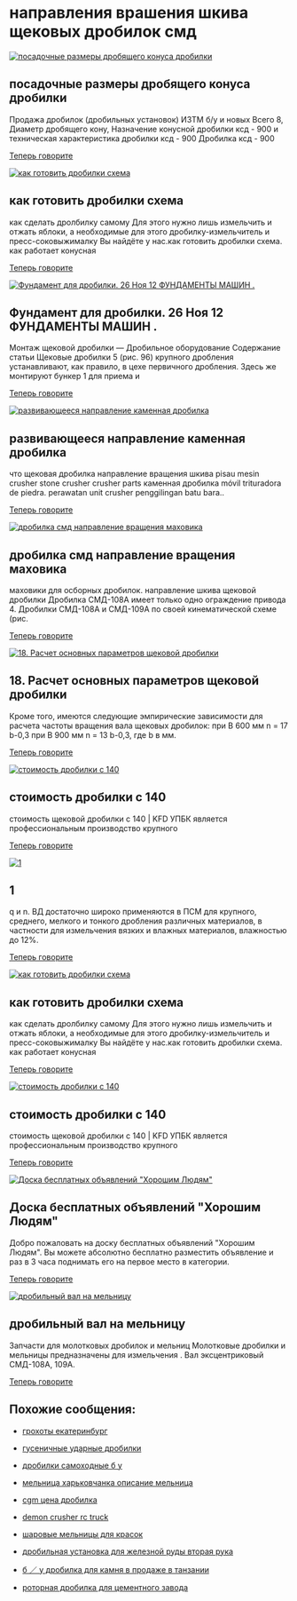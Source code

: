 # направления врашения шкива щековых дробилок смд
<a href="https://mnn.zoosnet.net/LR/Chatpre.aspx?id=MNN94995150&p=https://consultis.com.pl/" target="_blank">![посадочные размеры дробящего конуса дробилки](https://github.com/millmachine/images/raw/main/426.jpg)</a>
## посадочные размеры дробящего конуса дробилки
Продажа дробилок (дробильных установок) ИЗТМ б/у и новых Всего 8, Диаметр дробящего кону, Назначение конусной дробилки ксд - 900 и техническая характеристика дробилки ксд - 900 Дробилка ксд - 900 
<a href="https://mnn.zoosnet.net/LR/Chatpre.aspx?id=MNN94995150&p=https://consultis.com.pl/" target="_blank">Теперь говорите</a>
<a href="https://mnn.zoosnet.net/LR/Chatpre.aspx?id=MNN94995150&p=https://consultis.com.pl/" target="_blank">![как готовить дробилки схема](https://github.com/millmachine/images/raw/main/543.jpg)</a>
## как готовить дробилки схема
как сделать дролбилку самому Для этого нужно лишь измельчить и отжать яблоки, а необходимые для этого дробилку-измельчитель и пресс-соковыжималку Вы найдёте у нас.как готовить дробилки схема. как работает конусная 
<a href="https://mnn.zoosnet.net/LR/Chatpre.aspx?id=MNN94995150&p=https://consultis.com.pl/" target="_blank">Теперь говорите</a>
<a href="https://mnn.zoosnet.net/LR/Chatpre.aspx?id=MNN94995150&p=https://consultis.com.pl/" target="_blank">![Фундамент для дробилки. 26 Ноя 12 ФУНДАМЕНТЫ МАШИН .](https://github.com/millmachine/images/raw/main/1.jpg)</a>
## Фундамент для дробилки. 26 Ноя 12 ФУНДАМЕНТЫ МАШИН .
Монтаж щековой дробилки — Дробильное оборудование Содержание статьи Щековые дробилки 5 (рис. 96) крупного дробления устанавливают, как правило, в цехе первичного дробления. Здесь же монтируют бункер 1 для приема и 
<a href="https://mnn.zoosnet.net/LR/Chatpre.aspx?id=MNN94995150&p=https://consultis.com.pl/" target="_blank">Теперь говорите</a>
<a href="https://mnn.zoosnet.net/LR/Chatpre.aspx?id=MNN94995150&p=https://consultis.com.pl/" target="_blank">![развивающееся направление каменная дробилка](https://github.com/millmachine/images/raw/main/605.jpg)</a>
## развивающееся направление каменная дробилка
что щековая дробилка направление вращения шкива  pisau mesin crusher stone crusher crusher parts каменная дробилка móvil trituradora de piedra. perawatan unit crusher penggilingan batu bara..
<a href="https://mnn.zoosnet.net/LR/Chatpre.aspx?id=MNN94995150&p=https://consultis.com.pl/" target="_blank">Теперь говорите</a>
<a href="https://mnn.zoosnet.net/LR/Chatpre.aspx?id=MNN94995150&p=https://consultis.com.pl/" target="_blank">![дробилка смд направление вращения маховика](https://github.com/millmachine/images/raw/main/585.jpg)</a>
## дробилка смд направление вращения маховика
маховики для осборных дробилок.  направление шкива щековой дробилки  Дробилка СМД-108А имеет только одно ограждение привода 4. Дробилки СМД-108А и СМД-109А по своей кинематической схеме (рис.
<a href="https://mnn.zoosnet.net/LR/Chatpre.aspx?id=MNN94995150&p=https://consultis.com.pl/" target="_blank">Теперь говорите</a>
<a href="https://mnn.zoosnet.net/LR/Chatpre.aspx?id=MNN94995150&p=https://consultis.com.pl/" target="_blank">![18. Расчет основных параметров щековой дробилки ](https://github.com/millmachine/images/raw/main/407.jpg)</a>
## 18. Расчет основных параметров щековой дробилки 
Кроме того, имеются следующие эмпирические зависимости для расчета частоты вращения вала щековых дробилок: при В 600 мм n = 17 b-0,3 при В 900 мм n = 13 b-0,3, где b в мм.
<a href="https://mnn.zoosnet.net/LR/Chatpre.aspx?id=MNN94995150&p=https://consultis.com.pl/" target="_blank">Теперь говорите</a>
<a href="https://mnn.zoosnet.net/LR/Chatpre.aspx?id=MNN94995150&p=https://consultis.com.pl/" target="_blank">![стоимость дробилки c 140](https://github.com/millmachine/images/raw/main/361.jpg)</a>
## стоимость дробилки c 140
стоимость щековой дробилки с 140 | KFD УПБК является профессиональным производство крупного 
<a href="https://mnn.zoosnet.net/LR/Chatpre.aspx?id=MNN94995150&p=https://consultis.com.pl/" target="_blank">Теперь говорите</a>
<a href="https://mnn.zoosnet.net/LR/Chatpre.aspx?id=MNN94995150&p=https://consultis.com.pl/" target="_blank">![1](https://github.com/millmachine/images/raw/main/613.jpg)</a>
## 1
q и n. ВД достаточно широко применяются в ПСМ для крупного, среднего, мелкого и тонкого дробления различных материалов, в частности для измельчения вязких и влажных материалов, влажностью до 12%.
<a href="https://mnn.zoosnet.net/LR/Chatpre.aspx?id=MNN94995150&p=https://consultis.com.pl/" target="_blank">Теперь говорите</a>
<a href="https://mnn.zoosnet.net/LR/Chatpre.aspx?id=MNN94995150&p=https://consultis.com.pl/" target="_blank">![как готовить дробилки схема](https://github.com/millmachine/images/raw/main/667.jpg)</a>
## как готовить дробилки схема
как сделать дролбилку самому Для этого нужно лишь измельчить и отжать яблоки, а необходимые для этого дробилку-измельчитель и пресс-соковыжималку Вы найдёте у нас.как готовить дробилки схема. как работает конусная 
<a href="https://mnn.zoosnet.net/LR/Chatpre.aspx?id=MNN94995150&p=https://consultis.com.pl/" target="_blank">Теперь говорите</a>
<a href="https://mnn.zoosnet.net/LR/Chatpre.aspx?id=MNN94995150&p=https://consultis.com.pl/" target="_blank">![стоимость дробилки c 140](https://github.com/millmachine/images/raw/main/399.jpg)</a>
## стоимость дробилки c 140
стоимость щековой дробилки с 140 | KFD УПБК является профессиональным производство крупного 
<a href="https://mnn.zoosnet.net/LR/Chatpre.aspx?id=MNN94995150&p=https://consultis.com.pl/" target="_blank">Теперь говорите</a>
<a href="https://mnn.zoosnet.net/LR/Chatpre.aspx?id=MNN94995150&p=https://consultis.com.pl/" target="_blank">![Доска бесплатных объявлений "Хорошим Людям"](https://github.com/millmachine/images/raw/main/727.jpg)</a>
## Доска бесплатных объявлений "Хорошим Людям"
Добро пожаловать на доску бесплатных объявлений "Хорошим Людям". Вы можете абсолютно бесплатно разместить объявление и раз в 3 часа поднимать его на первое место в категории.
<a href="https://mnn.zoosnet.net/LR/Chatpre.aspx?id=MNN94995150&p=https://consultis.com.pl/" target="_blank">Теперь говорите</a>
<a href="https://mnn.zoosnet.net/LR/Chatpre.aspx?id=MNN94995150&p=https://consultis.com.pl/" target="_blank">![дробильный вал на мельницу](https://github.com/millmachine/images/raw/main/131.jpg)</a>
## дробильный вал на мельницу
Запчасти для молотковых дробилок и мельниц Молотковые дробилки и мельницы предназначены для измельчения . Вал эксцентриковый СМД-108А, 109А.
<a href="https://mnn.zoosnet.net/LR/Chatpre.aspx?id=MNN94995150&p=https://consultis.com.pl/" target="_blank">Теперь говорите</a>
## Похожие сообщения:
* [грохоты екатеринбург](%D0%B3%D1%80%D0%BE%D1%85%D0%BE%D1%82%D1%8B%20%D0%B5%D0%BA%D0%B0%D1%82%D0%B5%D1%80%D0%B8%D0%BD%D0%B1%D1%83%D1%80%D0%B3.md)
* [гусеничные ударные дробилки](%D0%B3%D1%83%D1%81%D0%B5%D0%BD%D0%B8%D1%87%D0%BD%D1%8B%D0%B5%20%D1%83%D0%B4%D0%B0%D1%80%D0%BD%D1%8B%D0%B5%20%D0%B4%D1%80%D0%BE%D0%B1%D0%B8%D0%BB%D0%BA%D0%B8.md)
* [дробилки самоходные б у](%D0%B4%D1%80%D0%BE%D0%B1%D0%B8%D0%BB%D0%BA%D0%B8%20%D1%81%D0%B0%D0%BC%D0%BE%D1%85%D0%BE%D0%B4%D0%BD%D1%8B%D0%B5%20%D0%B1%20%D1%83.md)
* [мельница харьковчанка описание мельница](%D0%BC%D0%B5%D0%BB%D1%8C%D0%BD%D0%B8%D1%86%D0%B0%20%D1%85%D0%B0%D1%80%D1%8C%D0%BA%D0%BE%D0%B2%D1%87%D0%B0%D0%BD%D0%BA%D0%B0%20%D0%BE%D0%BF%D0%B8%D1%81%D0%B0%D0%BD%D0%B8%D0%B5%20%D0%BC%D0%B5%D0%BB%D1%8C%D0%BD%D0%B8%D1%86%D0%B0.md)
* [cgm цена дробилка](cgm%20%D1%86%D0%B5%D0%BD%D0%B0%20%D0%B4%D1%80%D0%BE%D0%B1%D0%B8%D0%BB%D0%BA%D0%B0.md)
* [demon crusher rc truck](demon%20crusher%20rc%20truck.md)
* [шаровые мельницы для красок](%D1%88%D0%B0%D1%80%D0%BE%D0%B2%D1%8B%D0%B5%20%D0%BC%D0%B5%D0%BB%D1%8C%D0%BD%D0%B8%D1%86%D1%8B%20%D0%B4%D0%BB%D1%8F%20%D0%BA%D1%80%D0%B0%D1%81%D0%BE%D0%BA.md)
* [дробильная установка для железной руды вторая рука](%D0%B4%D1%80%D0%BE%D0%B1%D0%B8%D0%BB%D1%8C%D0%BD%D0%B0%D1%8F%20%D1%83%D1%81%D1%82%D0%B0%D0%BD%D0%BE%D0%B2%D0%BA%D0%B0%20%D0%B4%D0%BB%D1%8F%20%D0%B6%D0%B5%D0%BB%D0%B5%D0%B7%D0%BD%D0%BE%D0%B9%20%D1%80%D1%83%D0%B4%D1%8B%20%D0%B2%D1%82%D0%BE%D1%80%D0%B0%D1%8F%20%D1%80%D1%83%D0%BA%D0%B0.md)
* [б ／ у дробилка для камня в продаже в танзании](%D0%B1%20%EF%BC%8F%20%D1%83%20%D0%B4%D1%80%D0%BE%D0%B1%D0%B8%D0%BB%D0%BA%D0%B0%20%D0%B4%D0%BB%D1%8F%20%D0%BA%D0%B0%D0%BC%D0%BD%D1%8F%20%D0%B2%20%D0%BF%D1%80%D0%BE%D0%B4%D0%B0%D0%B6%D0%B5%20%D0%B2%20%D1%82%D0%B0%D0%BD%D0%B7%D0%B0%D0%BD%D0%B8%D0%B8.md)
* [роторная дробилка для цементного завода](%D1%80%D0%BE%D1%82%D0%BE%D1%80%D0%BD%D0%B0%D1%8F%20%D0%B4%D1%80%D0%BE%D0%B1%D0%B8%D0%BB%D0%BA%D0%B0%20%D0%B4%D0%BB%D1%8F%20%D1%86%D0%B5%D0%BC%D0%B5%D0%BD%D1%82%D0%BD%D0%BE%D0%B3%D0%BE%20%D0%B7%D0%B0%D0%B2%D0%BE%D0%B4%D0%B0.md)
